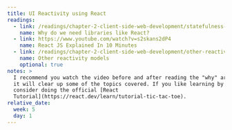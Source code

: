 ```yaml
---
title: UI Reactivity using React
readings:
  - link: /readings/chapter-2-client-side-web-development/statefulness-2-reactivity/
    name: Why do we need libraries like React?
  - link: https://www.youtube.com/watch?v=s2skans2dP4
    name: React JS Explained In 10 Minutes
  - link: /readings/chapter-2-client-side-web-development/other-reactivity-models/
    name: Other reactivity models
    optional: true
notes: >
  I recommend you watch the video before and after reading the "why" article -
  it will clear up some of the topics covered. If you like learning by doing,
  consider doing the official [React
  Tutorial](https://react.dev/learn/tutorial-tic-tac-toe).
relative_date:
  week: 5
  day: 1
---
```


